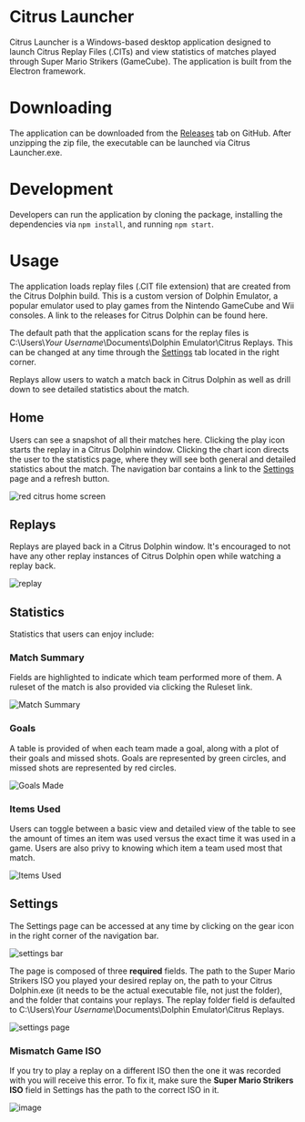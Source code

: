 # Citrus Launcher

Citrus Launcher is a Windows-based desktop application designed to launch Citrus Replay Files (.CITs) and view statistics of matches played through Super Mario Strikers (GameCube). The application is built from the Electron framework.

# Downloading

The application can be downloaded from the [Releases](https://github.com/hueybud/Citrus-Launcher/releases) tab on GitHub. After unzipping the zip file, the executable can be launched via Citrus Launcher.exe.

# Development

Developers can run the application by cloning the package, installing the dependencies via `npm install`, and running `npm start`.

# Usage

The application loads replay files (.CIT file extension) that are created from the Citrus Dolphin build. This is a custom version of Dolphin Emulator, a popular emulator used to play games from the Nintendo GameCube and Wii consoles. A link to the releases for Citrus Dolphin can be found here.

The default path that the application scans for the replay files is C:\Users\\*Your Username*\Documents\Dolphin Emulator\Citrus Replays. This can be changed at any time through the [Settings](#settings) tab located in the right corner.

Replays allow users to watch a match back in Citrus Dolphin as well as drill down to see detailed statistics about the match.

## Home

Users can see a snapshot of all their matches here. Clicking the play icon starts the replay in a Citrus Dolphin window. Clicking the chart icon directs the user to the statistics page, where they will see both general and detailed statistics about the match. The navigation bar contains a link to the [Settings](#settings) page and a refresh button.

![red citrus home screen](https://user-images.githubusercontent.com/7491600/180340190-1a58785c-901b-44cf-9e2a-ee7fe022370f.png)

## Replays

Replays are played back in a Citrus Dolphin window. It's encouraged to not have any other replay instances of Citrus Dolphin open while watching a replay back.

![replay](https://user-images.githubusercontent.com/7491600/178565695-be0c9d1c-3bcb-43d1-9001-9915cece9da9.gif)

## Statistics

Statistics that users can enjoy include:

### Match Summary

Fields are highlighted to indicate which team performed more of them. A ruleset of the match is also provided via clicking the Ruleset link.

![Match Summary](https://user-images.githubusercontent.com/7491600/178559188-394a8ae8-4e5d-47a7-8239-c6437ba4b8b8.PNG)

### Goals

A table is provided of when each team made a goal, along with a plot of their goals and missed shots. Goals are represented by green circles, and missed shots are represented by red circles.

![Goals Made](https://user-images.githubusercontent.com/7491600/178559216-9f155b0b-dfd2-4fbe-9a76-f958fd65da01.PNG)

### Items Used

Users can toggle between a basic view and detailed view of the table to see the amount of times an item was used versus the exact time it was used in a game. Users are also privy to knowing which item a team used most that match.

![Items Used](https://user-images.githubusercontent.com/7491600/178572607-0a3b9fd1-1f03-4ee3-9c66-97dd90cb49a5.PNG)

## Settings

The Settings page can be accessed at any time by clicking on the gear icon in the right corner of the navigation bar.

![settings bar](https://user-images.githubusercontent.com/7491600/178569095-8d723480-1ea7-490c-b66a-5af1ad1e27ff.PNG)

The page is composed of three **required** fields. The path to the Super Mario Strikers ISO you played your desired replay on, the path to your Citrus Dolphin.exe (it needs to be the actual executable file, not just the folder), and the folder that contains your replays. The replay folder field is defaulted to C:\Users\\*Your Username*\Documents\Dolphin Emulator\Citrus Replays.

![settings page](https://user-images.githubusercontent.com/7491600/178570440-5ec2b013-b073-4a6a-8e4e-5044da26cc5f.png)

### Mismatch Game ISO

If you try to play a replay on a different ISO then the one it was recorded with you will receive this error. To fix it, make sure the **Super Mario Strikers ISO** field in Settings has the path to the correct ISO in it.

![image](https://user-images.githubusercontent.com/7491600/178571362-42524a76-f6d5-44c1-bea2-504e87e5d951.png)

